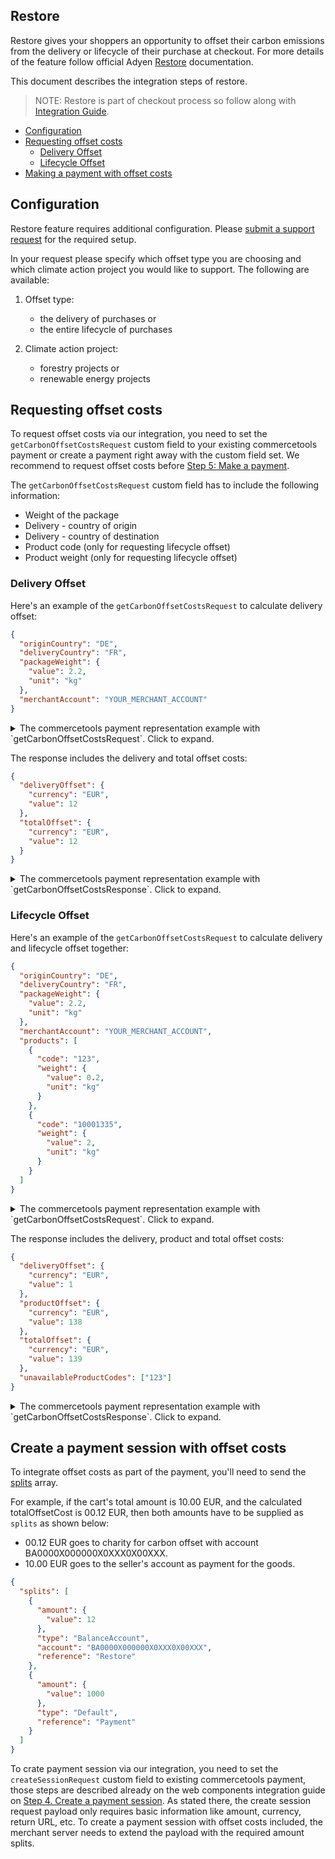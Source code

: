 ## Restore

Restore gives your shoppers an opportunity to offset their carbon emissions from the delivery or lifecycle of their purchase at checkout.
For more details of the feature follow official Adyen [Restore](https://www.adyen.com/social-responsibility/impact#restore) documentation.

This document describes the integration steps of restore.

> NOTE: Restore is part of checkout process so follow along with [Integration Guide](./WebComponentsIntegrationGuide.md).

<!-- START doctoc generated TOC please keep comment here to allow auto update -->
<!-- DON'T EDIT THIS SECTION, INSTEAD RE-RUN doctoc TO UPDATE -->

- [Configuration](#configuration)
- [Requesting offset costs](#requesting-offset-costs)
  - [Delivery Offset](#delivery-offset)
  - [Lifecycle Offset](#lifecycle-offset)
- [Making a payment with offset costs](#making-a-payment-with-offset-costs)

<!-- END doctoc generated TOC please keep comment here to allow auto update -->

## Configuration

Restore feature requires additional configuration. Please [submit a support request](https://www.adyen.help/hc/en-us/requests/new) for the required setup.

In your request please specify which offset type you are choosing and which climate action project you would like to support. The following are available:

1. Offset type:

   - the delivery of purchases or
   - the entire lifecycle of purchases

2. Climate action project:
   - forestry projects or
   - renewable energy projects

## Requesting offset costs

To request offset costs via our integration, you need to set the `getCarbonOffsetCostsRequest` custom field to your existing commercetools payment or create a payment right away with the custom field set. We recommend to request offset costs before [Step 5: Make a payment](./WebComponentsIntegrationGuide.md/#step-5-make-a-payment).

The `getCarbonOffsetCostsRequest` custom field has to include the following information:

- Weight of the package
- Delivery - country of origin
- Delivery - country of destination
- Product code (only for requesting lifecycle offset)
- Product weight (only for requesting lifecycle offset)

### Delivery Offset

Here's an example of the `getCarbonOffsetCostsRequest` to calculate delivery offset:

```json
{
  "originCountry": "DE",
  "deliveryCountry": "FR",
  "packageWeight": {
    "value": 2.2,
    "unit": "kg"
  },
  "merchantAccount": "YOUR_MERCHANT_ACCOUNT"
}
```

<details>
  <summary>The commercetools payment representation example with `getCarbonOffsetCostsRequest`. Click to expand.</summary>

```json
{
  "amountPlanned": {
    "currencyCode": "EUR",
    "centAmount": 1000
  },
  "paymentMethodInfo": {
    "paymentInterface": "ctp-adyen-integration"
  },
  "custom": {
    "type": {
      "typeId": "type",
      "key": "ctp-adyen-integration-web-components-payment-type"
    },
    "fields": {
      "adyenMerchantAccount": "YOUR_MERCHANT_ACCOUNT",
      "commercetoolsProjectKey": "YOUR_COMMERCETOOLS_PROJECT_KEY",
      "getCarbonOffsetCostsRequest": "{\"originCountry\":\"DE\",\"deliveryCountry\":\"FR\",\"packageWeight\":{\"value\":2.2,\"unit\":\"kg\"},\"merchantAccount\":\"YOUR_MERCHANT_ACCOUNT\"}"
    }
  }
}
```

</details>

The response includes the delivery and total offset costs:

```json
{
  "deliveryOffset": {
    "currency": "EUR",
    "value": 12
  },
  "totalOffset": {
    "currency": "EUR",
    "value": 12
  }
}
```

<details>
  <summary>The commercetools payment representation example with `getCarbonOffsetCostsResponse`. Click to expand.</summary>

```json
{
  "amountPlanned": {
    "currencyCode": "EUR",
    "centAmount": 1000
  },
  "paymentMethodInfo": {
    "paymentInterface": "ctp-adyen-integration"
  },
  "custom": {
    "type": {
      "typeId": "type",
      "key": "ctp-adyen-integration-web-components-payment-type"
    },
    "fields": {
      "adyenMerchantAccount": "YOUR_MERCHANT_ACCOUNT",
      "commercetoolsProjectKey": "YOUR_COMMERCETOOLS_PROJECT_KEY",
      "getCarbonOffsetCostsRequest": "{\"originCountry\":\"DE\",\"deliveryCountry\":\"FR\",\"packageWeight\":{\"value\":2.2,\"unit\":\"kg\"},\"merchantAccount\":\"YOUR_MERCHANT_ACCOUNT\"}",
      "getCarbonOffsetCostsResponse": "{\"deliveryOffset\":{\"currency\":\"EUR\",\"value\":12},\"totalOffset\":{\"currency\":\"EUR\",\"value\":12}}"
    }
  }
}
```

</details>

### Lifecycle Offset

Here's an example of the `getCarbonOffsetCostsRequest` to calculate delivery and lifecycle offset together:

```json
{
  "originCountry": "DE",
  "deliveryCountry": "FR",
  "packageWeight": {
    "value": 2.2,
    "unit": "kg"
  },
  "merchantAccount": "YOUR_MERCHANT_ACCOUNT",
  "products": [
    {
      "code": "123",
      "weight": {
        "value": 0.2,
        "unit": "kg"
      }
    },
    {
      "code": "10001335",
      "weight": {
        "value": 2,
        "unit": "kg"
      }
    }
  ]
}
```

<details>
  <summary>The commercetools payment representation example with `getCarbonOffsetCostsRequest`. Click to expand.</summary>

```json
{
  "amountPlanned": {
    "currencyCode": "EUR",
    "centAmount": 1000
  },
  "paymentMethodInfo": {
    "paymentInterface": "ctp-adyen-integration"
  },
  "custom": {
    "type": {
      "typeId": "type",
      "key": "ctp-adyen-integration-web-components-payment-type"
    },
    "fields": {
      "adyenMerchantAccount": "YOUR_MERCHANT_ACCOUNT",
      "commercetoolsProjectKey": "YOUR_COMMERCETOOLS_PROJECT_KEY",
      "getCarbonOffsetCostsRequest": "{\"originCountry\":\"DE\",\"deliveryCountry\":\"FR\",\"packageWeight\":{\"value\":2.2,\"unit\":\"kg\"},\"merchantAccount\":\"YOUR_MERCHANT_ACCOUNT\",\"products\":[{\"code\":\"123\",\"weight\":{\"value\":0.2,\"unit\":\"kg\"}},{\"code\":\"10001335\",\"weight\":{\"value\":2,\"unit\":\"kg\"}}]}"
    }
  }
}
```

</details>

The response includes the delivery, product and total offset costs:

```json
{
  "deliveryOffset": {
    "currency": "EUR",
    "value": 1
  },
  "productOffset": {
    "currency": "EUR",
    "value": 138
  },
  "totalOffset": {
    "currency": "EUR",
    "value": 139
  },
  "unavailableProductCodes": ["123"]
}
```

<details>
  <summary>The commercetools payment representation example with `getCarbonOffsetCostsResponse`. Click to expand.</summary>

```json
{
  "amountPlanned": {
    "currencyCode": "EUR",
    "centAmount": 1000
  },
  "paymentMethodInfo": {
    "paymentInterface": "ctp-adyen-integration"
  },
  "custom": {
    "type": {
      "typeId": "type",
      "key": "ctp-adyen-integration-web-components-payment-type"
    },
    "fields": {
      "adyenMerchantAccount": "YOUR_MERCHANT_ACCOUNT",
      "commercetoolsProjectKey": "YOUR_COMMERCETOOLS_PROJECT_KEY",
      "getCarbonOffsetCostsRequest": "{\"originCountry\":\"DE\",\"deliveryCountry\":\"FR\",\"packageWeight\":{\"value\":2.2,\"unit\":\"kg\"},\"merchantAccount\":\"YOUR_MERCHANT_ACCOUNT\",\"products\":[{\"code\":\"123\",\"weight\":{\"value\":0.2,\"unit\":\"kg\"}},{\"code\":\"10001335\",\"weight\":{\"value\":2,\"unit\":\"kg\"}}]}",
      "getCarbonOffsetCostsResponse": "{\"deliveryOffset\":{\"currency\":\"EUR\",\"value\":1},\"productOffset\":{\"currency\":\"EUR\",\"value\":138},\"totalOffset\":{\"currency\":\"EUR\",\"value\":139},\"unavailableProductCodes\":[\"123\"]}"
    }
  }
}
```

</details>

## Create a payment session with offset costs

To integrate offset costs as part of the payment, you'll need to send the [splits](https://docs.adyen.com/api-explorer/#/CheckoutService/latest/post/payments__reqParam_splits) array.

For example, if the cart's total amount is 10.00 EUR, and the calculated totalOffsetCost is 00.12 EUR, then both amounts have to be supplied as `splits` as shown below:

- 00.12 EUR goes to charity for carbon offset with account BA0000X000000X0XXX0X00XXX.
- 10.00 EUR goes to the seller's account as payment for the goods.

```json
{
  "splits": [
    {
      "amount": {
        "value": 12
      },
      "type": "BalanceAccount",
      "account": "BA0000X000000X0XXX0X00XXX",
      "reference": "Restore"
    },
    {
      "amount": {
        "value": 1000
      },
      "type": "Default",
      "reference": "Payment"
    }
  ]
}
```

To crate payment session via our integration, you need to set the `createSessionRequest` custom field to existing commercetools payment, those steps are described already on the web components integration guide on [Step 4. Create a payment session](./WebComponentsIntegrationGuide.md#step-4-create-a-payment-session). As stated there, the create session request payload only requires basic information like amount, currency, return URL, etc. To create a payment session with offset costs included, the merchant server needs to extend the payload with the required amount splits.
